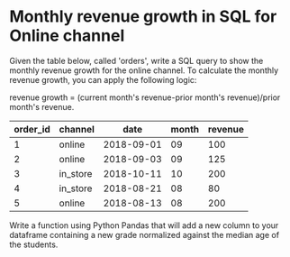 # Monthly revenue growth in SQL for Online channel

Given the table below, called 'orders', write a SQL query to show the monthly revenue growth for the online channel. To calculate the monthly revenue growth, you can apply the following logic:

revenue growth = (current month's revenue-prior month's revenue)/prior month's revenue.

| order_id | channel | date | month | revenue |
|----------|---------|------|-------|---------|
| 1 | online | 2018-09-01 | 09 | 100 |
| 2 | online | 2018-09-03 | 09 | 125 |
| 3 | in_store | 2018-10-11 | 10 | 200 |
| 4 | in_store | 2018-08-21 | 08 | 80 |
| 5 | online | 2018-08-13 | 08 | 200 |

Write a function using Python Pandas that will add a new column to your dataframe containing a new grade normalized against the median age of the students.
